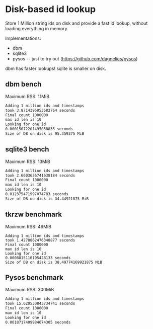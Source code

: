# Disk-based id lookup

Store 1 Million string ids on disk and provide a fast id lookup, without loading
everything in memory.

Implementations:

- dbm
- sqlite3
- pysos -- just to try out (https://github.com/dagnelies/pysos)


dbm has faster lookups! sqlite is smaller on disk.

## dbm bench

Maximum RSS: 11MiB


```sh
Adding 1 million ids and timestamps
took 3.8714396953582764 seconds
Final count 1000000
max id len is 10
Looking for one id
0.00015072201495058835 seconds
Size of DB on disk is 95.359375 MiB
```

## sqlite3 bench

Maximum RSS: 13MiB

```sh
Adding 1 million ids and timestamps
took 2.6603636741638184 seconds
Final count 1000000
max id len is 10
Looking for one id
0.012375471997074783 seconds
Size of DB on disk is 34.44921875 MiB
```

## tkrzw benchmark

Maximum RSS: 46MiB

```
Adding 1 million ids and timestamps
took 1.4278862476348877 seconds
Final count 1000000
max id len is 10
Looking for one id
0.0008815110195428133 seconds
Size of DB on disk is 38.49774169921875 MiB
```

## Pysos benchmark

Maximum RSS: 300MiB

```sh
Adding 1 million ids and timestamps
took 15.620530843734741 seconds
Final count 1000000
max id len is 10
Looking for one id
0.0018717409984674305 seconds
```

